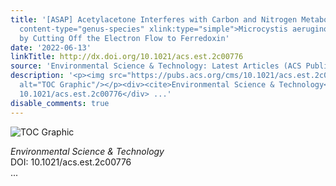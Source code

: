```yaml
---
title: '[ASAP] Acetylacetone Interferes with Carbon and Nitrogen Metabolism of <named-content
  content-type="genus-species" xlink:type="simple">Microcystis aeruginosa</named-content>
  by Cutting Off the Electron Flow to Ferredoxin'
date: '2022-06-13'
linkTitle: http://dx.doi.org/10.1021/acs.est.2c00776
source: 'Environmental Science & Technology: Latest Articles (ACS Publications)'
description: '<p><img src="https://pubs.acs.org/cms/10.1021/acs.est.2c00776/asset/images/medium/es2c00776_0007.gif"
  alt="TOC Graphic"/></p><div><cite>Environmental Science & Technology</cite></div><div>DOI:
  10.1021/acs.est.2c00776</div> ...'
disable_comments: true
---
```

<p><img src="https://pubs.acs.org/cms/10.1021/acs.est.2c00776/asset/images/medium/es2c00776_0007.gif" alt="TOC Graphic"/></p><div><cite>Environmental Science & Technology</cite></div><div>DOI: 10.1021/acs.est.2c00776</div> ...